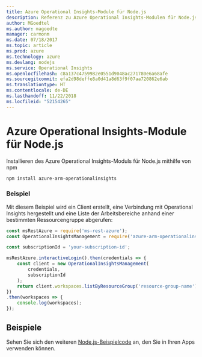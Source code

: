 ```yaml
---
title: Azure Operational Insights-Module für Node.js
description: Referenz zu Azure Operational Insights-Modulen für Node.js
author: MGoedtel
ms.author: magoedte
manager: carmonm
ms.date: 07/18/2017
ms.topic: article
ms.prod: azure
ms.technology: azure
ms.devlang: nodejs
ms.service: Operational Insights
ms.openlocfilehash: c8a137c4759982e0551d9048ac271780e6a68afe
ms.sourcegitcommit: efa2d98deffe8a0d41a8d63f9f07aa720862e6ab
ms.translationtype: HT
ms.contentlocale: de-DE
ms.lasthandoff: 11/22/2018
ms.locfileid: "52154265"
---
```

# <a name="azure-operational-insights-modules-for-nodejs"></a>Azure Operational Insights-Module für Node.js

Installieren des Azure Operational Insights-Moduls für Node.js mithilfe von npm

```bash
npm install azure-arm-operationalinsights
```

### <a name="example"></a>Beispiel 

Mit diesem Beispiel wird ein Client erstellt, eine Verbindung mit Operational Insights hergestellt und eine Liste der Arbeitsbereiche anhand einer bestimmten Ressourcengruppe abgerufen:

```javascript
const msRestAzure = require('ms-rest-azure');
const OperationalInsightsManagement = require('azure-arm-operationalinsights');

const subscriptionId = 'your-subscription-id';

msRestAzure.interactiveLogin().then(credentials => {
    const client = new OperationalInsightsManagement(
        credentials,
        subscriptionId
    );
    return client.workspaces.listByResourceGroup('resource-group-name');
})
.then(workspaces => {
    console.log(workspaces);
});
``` 

## <a name="samples"></a>Beispiele

Sehen Sie sich den weiteren [Node.js-Beispielcode](https://azure.microsoft.com/resources/samples/?platform=nodejs) an, den Sie in Ihren Apps verwenden können.
